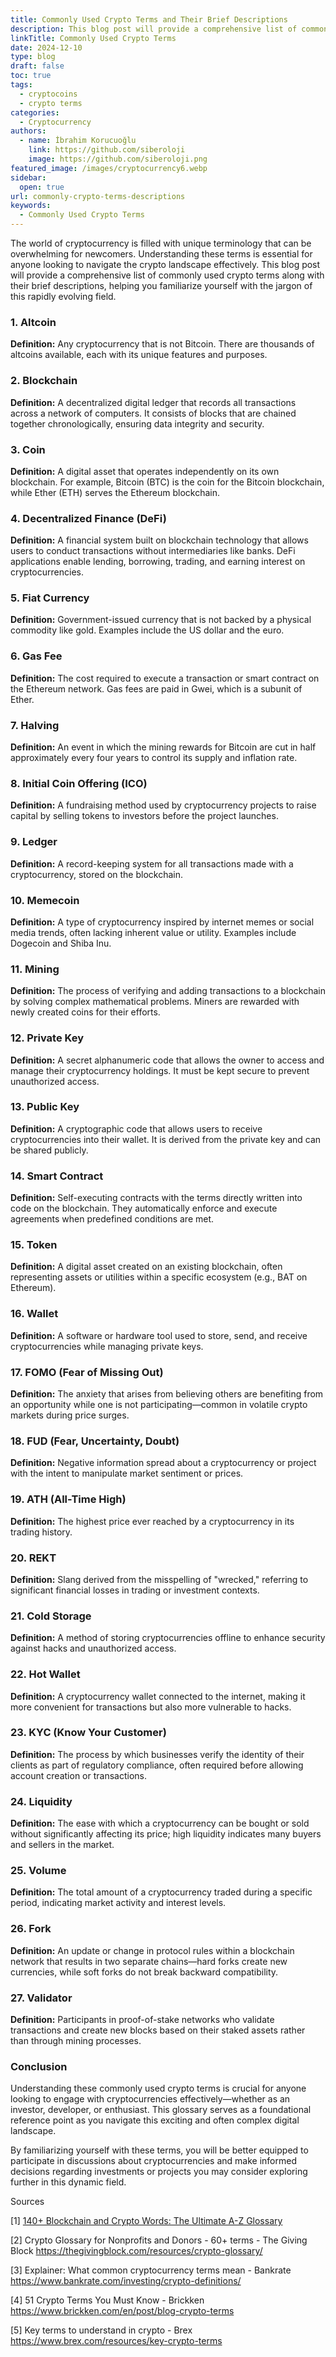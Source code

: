 ```yaml
---
title: Commonly Used Crypto Terms and Their Brief Descriptions
description: This blog post will provide a comprehensive list of commonly used crypto terms along with their brief descriptions.
linkTitle: Commonly Used Crypto Terms
date: 2024-12-10
type: blog
draft: false
toc: true
tags:
  - cryptocoins
  - crypto terms
categories:
  - Cryptocurrency
authors:
  - name: İbrahim Korucuoğlu
    link: https://github.com/siberoloji
    image: https://github.com/siberoloji.png
featured_image: /images/cryptocurrency6.webp
sidebar:
  open: true
url: commonly-crypto-terms-descriptions
keywords:
  - Commonly Used Crypto Terms
---
```

The world of cryptocurrency is filled with unique terminology that can be overwhelming for newcomers. Understanding these terms is essential for anyone looking to navigate the crypto landscape effectively. This blog post will provide a comprehensive list of commonly used crypto terms along with their brief descriptions, helping you familiarize yourself with the jargon of this rapidly evolving field.

### 1. Altcoin

**Definition:** Any cryptocurrency that is not Bitcoin. There are thousands of altcoins available, each with its unique features and purposes.

### 2. Blockchain

**Definition:** A decentralized digital ledger that records all transactions across a network of computers. It consists of blocks that are chained together chronologically, ensuring data integrity and security.

### 3. Coin

**Definition:** A digital asset that operates independently on its own blockchain. For example, Bitcoin (BTC) is the coin for the Bitcoin blockchain, while Ether (ETH) serves the Ethereum blockchain.

### 4. Decentralized Finance (DeFi)

**Definition:** A financial system built on blockchain technology that allows users to conduct transactions without intermediaries like banks. DeFi applications enable lending, borrowing, trading, and earning interest on cryptocurrencies.

### 5. Fiat Currency

**Definition:** Government-issued currency that is not backed by a physical commodity like gold. Examples include the US dollar and the euro.

### 6. Gas Fee

**Definition:** The cost required to execute a transaction or smart contract on the Ethereum network. Gas fees are paid in Gwei, which is a subunit of Ether.

### 7. Halving

**Definition:** An event in which the mining rewards for Bitcoin are cut in half approximately every four years to control its supply and inflation rate.

### 8. Initial Coin Offering (ICO)

**Definition:** A fundraising method used by cryptocurrency projects to raise capital by selling tokens to investors before the project launches.

### 9. Ledger

**Definition:** A record-keeping system for all transactions made with a cryptocurrency, stored on the blockchain.

### 10. Memecoin

**Definition:** A type of cryptocurrency inspired by internet memes or social media trends, often lacking inherent value or utility. Examples include Dogecoin and Shiba Inu.

### 11. Mining

**Definition:** The process of verifying and adding transactions to a blockchain by solving complex mathematical problems. Miners are rewarded with newly created coins for their efforts.

### 12. Private Key

**Definition:** A secret alphanumeric code that allows the owner to access and manage their cryptocurrency holdings. It must be kept secure to prevent unauthorized access.

### 13. Public Key

**Definition:** A cryptographic code that allows users to receive cryptocurrencies into their wallet. It is derived from the private key and can be shared publicly.

### 14. Smart Contract

**Definition:** Self-executing contracts with the terms directly written into code on the blockchain. They automatically enforce and execute agreements when predefined conditions are met.

### 15. Token

**Definition:** A digital asset created on an existing blockchain, often representing assets or utilities within a specific ecosystem (e.g., BAT on Ethereum).

### 16. Wallet

**Definition:** A software or hardware tool used to store, send, and receive cryptocurrencies while managing private keys.

### 17. FOMO (Fear of Missing Out)

**Definition:** The anxiety that arises from believing others are benefiting from an opportunity while one is not participating—common in volatile crypto markets during price surges.

### 18. FUD (Fear, Uncertainty, Doubt)

**Definition:** Negative information spread about a cryptocurrency or project with the intent to manipulate market sentiment or prices.

### 19. ATH (All-Time High)

**Definition:** The highest price ever reached by a cryptocurrency in its trading history.

### 20. REKT

**Definition:** Slang derived from the misspelling of "wrecked," referring to significant financial losses in trading or investment contexts.

### 21. Cold Storage

**Definition:** A method of storing cryptocurrencies offline to enhance security against hacks and unauthorized access.

### 22. Hot Wallet

**Definition:** A cryptocurrency wallet connected to the internet, making it more convenient for transactions but also more vulnerable to hacks.

### 23. KYC (Know Your Customer)

**Definition:** The process by which businesses verify the identity of their clients as part of regulatory compliance, often required before allowing account creation or transactions.

### 24. Liquidity

**Definition:** The ease with which a cryptocurrency can be bought or sold without significantly affecting its price; high liquidity indicates many buyers and sellers in the market.

### 25. Volume

**Definition:** The total amount of a cryptocurrency traded during a specific period, indicating market activity and interest levels.

### 26. Fork

**Definition:** An update or change in protocol rules within a blockchain network that results in two separate chains—hard forks create new currencies, while soft forks do not break backward compatibility.

### 27. Validator

**Definition:** Participants in proof-of-stake networks who validate transactions and create new blocks based on their staked assets rather than through mining processes.

### Conclusion

Understanding these commonly used crypto terms is crucial for anyone looking to engage with cryptocurrencies effectively—whether as an investor, developer, or enthusiast. This glossary serves as a foundational reference point as you navigate this exciting and often complex digital landscape.

By familiarizing yourself with these terms, you will be better equipped to participate in discussions about cryptocurrencies and make informed decisions regarding investments or projects you may consider exploring further in this dynamic field.

Sources

[1] [140+ Blockchain and Crypto Words: The Ultimate A-Z Glossary](https://fintechmagazine.com/financial-services-finserv/140-blockchain-and-crypto-words-ultimate-z-glossary)

[2] Crypto Glossary for Nonprofits and Donors - 60+ terms - The Giving Block <https://thegivingblock.com/resources/crypto-glossary/>

[3] Explainer: What common cryptocurrency terms mean - Bankrate <https://www.bankrate.com/investing/crypto-definitions/>

[4] 51 Crypto Terms You Must Know - Brickken <https://www.brickken.com/en/post/blog-crypto-terms>

[5] Key terms to understand in crypto - Brex <https://www.brex.com/resources/key-crypto-terms>
